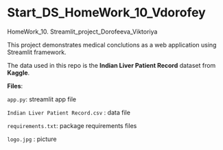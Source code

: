 # Start_DS_HomeWork_10_Vdorofey
 HomeWork_10. Streamlit_project_Dorofeeva_Viktoriya
 
This project demonstrates medical conclutions as a web application using Streamlit framework. 

The data used in this repo is the __Indian Liver Patient Record__ dataset from __Kaggle__.

__Files__:

`app.py`: streamlit app file

`Indian Liver Patient Record.csv` : data file 

`requirements.txt`: package requirements files

`logo.jpg` : picture
